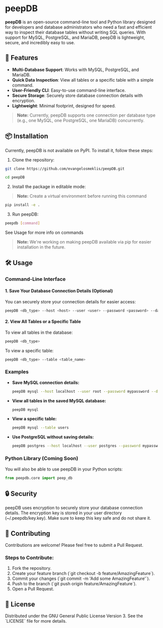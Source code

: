 
# peepDB

**peepDB** is an open-source command-line tool and Python library designed for developers and database administrators who need a fast and efficient way to inspect their database tables without writing SQL queries. With support for MySQL, PostgreSQL, and MariaDB, peepDB is lightweight, secure, and incredibly easy to use.

## 🚀 Features

- **Multi-Database Support**: Works with MySQL, PostgreSQL, and MariaDB.
- **Quick Data Inspection**: View all tables or a specific table with a simple command.
- **User-Friendly CLI**: Easy-to-use command-line interface.
- **Secure Storage**: Securely store database connection details with encryption.
- **Lightweight**: Minimal footprint, designed for speed.

> **Note:** Currently, peepDB supports one connection per database type (e.g., one MySQL, one PostgreSQL, one MariaDB) concurrently.

## 📦 Installation

Currently, peepDB is not available on PyPI. To install it, follow these steps:

1. Clone the repository:
```bash
git clone https://github.com/evangelosmeklis/peepDB.git
```
```bash
cd peepDB
```

2. Install the package in editable mode:

> **Note:** Create a virtual environment before running this command

```bash 
pip install -e .
 ```

3. Run peepDB:

```bash 
peepdb [command] 
 ```
See Usage for more info on commands

> **Note:**  We're working on making peepDB available via pip for easier installation in the future.

## 🛠️ Usage

### Command-Line Interface

#### 1. Save Your Database Connection Details (Optional)

You can securely store your connection details for easier access:

```bash
peepDB <db_type> --host <host> --user <user> --password <password> --database <database> --save
```

#### 2. View All Tables or a Specific Table

To view all tables in the database:

```bash
peepDB <db_type>
```

To view a specific table:

```bash
peepDB <db_type> --table <table_name>
```

### Examples

- **Save MySQL connection details:**

  ```bash
  peepDB mysql --host localhost --user root --password mypassword --database mydb --save
  ```

- **View all tables in the saved MySQL database:**

  ```bash
  peepDB mysql
  ```

- **View a specific table:**

  ```bash
  peepDB mysql --table users
  ```

- **Use PostgreSQL without saving details:**

  ```bash
  peepDB postgres --host localhost --user postgres --password mypassword --database mydb --table customers
  ```

### Python Library (Coming Soon)

You will also be able to use peepDB in your Python scripts:

```python
from peepdb.core import peep_db
```

## 🔒 Security

peepDB uses encryption to securely store your database connection details. The encryption key is stored in your user directory (~/.peepdb/key.key). Make sure to keep this key safe and do not share it.

## 🤝 Contributing

Contributions are welcome! Please feel free to submit a Pull Request.

### Steps to Contribute:

1. Fork the repository.
2. Create your feature branch (\`git checkout -b feature/AmazingFeature\`).
3. Commit your changes (\`git commit -m 'Add some AmazingFeature'\`).
4. Push to the branch (\`git push origin feature/AmazingFeature\`).
5. Open a Pull Request.

## 📜 License

Distributed under the GNU General Public License Version 3. See the \`LICENSE\` file for more details.
